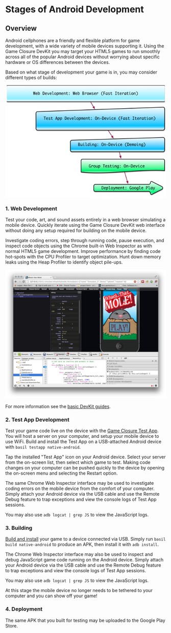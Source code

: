 # Stages of Android Development

## Overview

Android cellphones are a friendly and flexible platform for game development, with a wide variety of mobile devices supporting it.  Using the Game Closure DevKit you may target your HTML5 games to run smoothly across all of the popular Android devices without worrying about specific hardware or OS differences between the devices.

Based on what stage of development your game is in, you may consider different types of builds:

<img src="./assets/android/android-stages.png"></img>

### 1. Web Development

Test your code, art, and sound assets entirely in a web browser simulating a mobile device.  Quickly iterate using the Game Closure DevKit web interface without doing any setup required for building on the mobile device.

Investigate coding errors, step through running code, pause execution, and inspect code objects using the Chrome built-in Web Inspector as with normal HTML5 game development.  Improve performance by finding code hot-spots with the CPU Profiler to target optimization.  Hunt down memory leaks using the Heap Profiler to identify object pile-ups.

<img src="./assets/web-dev.png"></img>

For more information see the [basic DevKit guides](../guide/install.html).

### 2. Test App Development

Test your game code live on the device with the [Game Closure Test App](./android-test-app.html).  You will host a server on your computer, and setup your mobile device to use WiFi.  Build and install the Test App on a USB-attached Android device with `basil testapp native-android`.

Tap the installed "Test App" icon on your Android device.  Select your server from the on-screen list, then select which game to test.  Making code changes on your computer can be pushed quickly to the device by opening the on-screen menu and selecting the Restart option.

The same Chrome Web Inspector interface may be used to investigate coding errors on the mobile device from the comfort of your computer.  Simply attach your Android device via the USB cable and use the Remote Debug feature to trap exceptions and view the console logs of Test App sessions.

You may also use `adb logcat | grep JS` to view the JavaScript logs.

### 3. Building

[Build and install](./android-build.html) your game to a device connected via USB.  Simply run `basil build native-android` to produce an APK, then install it with `adb install`.

The Chrome Web Inspector interface may also be used to inspect and debug JavaScript game code running on the Android device.  Simply attach your Android device via the USB cable and use the Remote Debug feature to trap exceptions and view the console logs of Test App sessions.

You may also use `adb logcat | grep JS` to view the JavaScript logs.

At this stage the mobile device no longer needs to be tethered to your computer and you can show off your game!

### 4. Deployment

The same APK that you built for testing may be uploaded to the Google Play Store.
